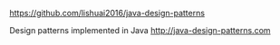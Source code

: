 https://github.com/lishuai2016/java-design-patterns


Design patterns implemented in Java http://java-design-patterns.com
